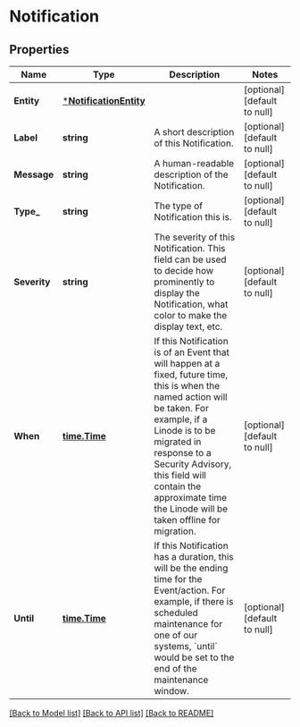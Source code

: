 # Notification

## Properties
Name | Type | Description | Notes
------------ | ------------- | ------------- | -------------
**Entity** | [***NotificationEntity**](Notification_entity.md) |  | [optional] [default to null]
**Label** | **string** | A short description of this Notification.  | [optional] [default to null]
**Message** | **string** | A human-readable description of the Notification. | [optional] [default to null]
**Type_** | **string** | The type of Notification this is. | [optional] [default to null]
**Severity** | **string** | The severity of this Notification.  This field can be used to decide how prominently to display the Notification, what color to make the display text, etc.  | [optional] [default to null]
**When** | [**time.Time**](time.Time.md) | If this Notification is of an Event that will happen at a fixed, future time, this is when the named action will be taken. For example, if a Linode is to be migrated in response to a Security Advisory, this field will contain the approximate time the Linode will be taken offline for migration.  | [optional] [default to null]
**Until** | [**time.Time**](time.Time.md) | If this Notification has a duration, this will be the ending time for the Event/action. For example, if there is scheduled maintenance for one of our systems, &#x60;until&#x60; would be set to the end of the maintenance window.  | [optional] [default to null]

[[Back to Model list]](../README.md#documentation-for-models) [[Back to API list]](../README.md#documentation-for-api-endpoints) [[Back to README]](../README.md)

